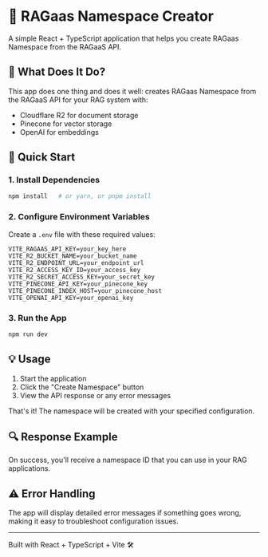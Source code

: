 # 🚀 RAGaas Namespace Creator

A simple React + TypeScript application that helps you create RAGaas Namespace from the RAGaaS API.

## 🎯 What Does It Do?

This app does one thing and does it well: creates RAGaas Namespace from the RAGaaS API for your RAG system with:
- Cloudflare R2 for document storage
- Pinecone for vector storage
- OpenAI for embeddings

## 🚀 Quick Start

### 1. Install Dependencies
```bash
npm install   # or yarn, or pnpm install
```

### 2. Configure Environment Variables

Create a `.env` file with these required values:
```env
VITE_RAGAAS_API_KEY=your_key_here
VITE_R2_BUCKET_NAME=your_bucket_name
VITE_R2_ENDPOINT_URL=your_endpoint_url
VITE_R2_ACCESS_KEY_ID=your_access_key
VITE_R2_SECRET_ACCESS_KEY=your_secret_key
VITE_PINECONE_API_KEY=your_pinecone_key
VITE_PINECONE_INDEX_HOST=your_pinecone_host
VITE_OPENAI_API_KEY=your_openai_key
```

### 3. Run the App
```bash
npm run dev
```

## 💡 Usage

1. Start the application
2. Click the "Create Namespace" button
3. View the API response or any error messages

That's it! The namespace will be created with your specified configuration.

## 🔍 Response Example

On success, you'll receive a namespace ID that you can use in your RAG applications.

## ⚠️ Error Handling

The app will display detailed error messages if something goes wrong, making it easy to troubleshoot configuration issues.

---

Built with React + TypeScript + Vite 🛠️
